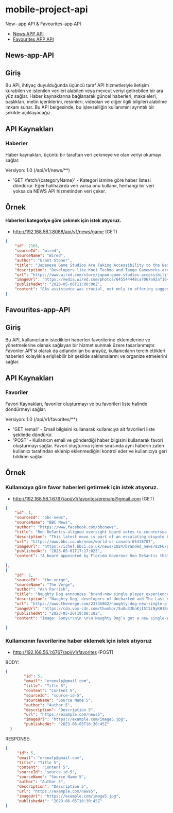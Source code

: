 # mobile-project-api
New- app API &amp; Favourites-app API

* [News APP API](#News-app-API)
* [Favourites APP API](#Favourites-app-API)

## News-app-API ##

## Giriş

Bu API, ihtiyaç duyulduğunda üçüncü taraf API hizmetleriyle iletişim kurabilen ve istenilen verileri alabilen veya mevcut veriyi getirebilen bir ara yüz sağlar. Haber kaynaklarına bağlanarak güncel haberleri, makaleleri, başlıkları, metin içeriklerini, resimleri, videoları ve diğer ilgili bilgileri alabilme imkanı sunar. Bu API belgesinde, bu işlevselliğin kullanımını ayrıntılı bir şekilde açıklayacağız.

## API Kaynakları

### Haberler

Haber kaynakları, üçüntü bir taraftan veri çekmeye ve olan veriyi okumayı sağlar.

Versiyon: 1.0 (/api/v1/news/**)

- 'GET /fetch/{categoryName}' - Kategori ismine göre haber listesi döndürür. Eğer halihazırda veri varsa onu kullanır, herhangi bir veri yoksa da NEWS API hizmetinden veri çeker.

## Örnek

#### Haberleri kategoriye göre çekmek için istek atıyoruz.

- http://192.168.56.1:8088/api/v1/news/game (GET)



```json
{
    "id": 2165,
    "sourceId": "wired",
    "sourceName": "Wired",
    "author": "Grant Stoner",
    "title": "Japanese Game Studios Are Taking Accessibility to the Next Level",
    "description": "Developers like Koei Techmo and Tango Gameworks are working to make accessible design a global standard.",
    "url": "https://www.wired.com/story/japan-game-studios-accessibility/",
    "imageUrl": "https://media.wired.com/photos/645544448ca7067a92af1644/191:100/w_1280,c_limit/HiFi-Rush-Games.jpg",
    "publishedAt": "2023-05-06T11:00:00Z",
    "content": "EAs assistance was crucial, not only in offering suggestions but also in helping to refine occasionally troublesome settings. Edagawa notes that the development of specific features and designs, even… [+3367 chars]"
}
```


## Favourites-app-API ##

## Giriş

Bu API, kullanıcıların istedikleri haberleri favorilerine eklemelerine ve yönetmelerine olanak sağlayan bir hizmet sunmak üzere tasarlanmıştır. Favoriler API'si olarak da adlandırılan bu arayüz, kullanıcıların tercih ettikleri haberleri kolaylıkla erişilebilir bir şekilde saklamalarını ve organize etmelerini sağlar.

## API Kaynakları

### Favoriler

Favori Kaynakları, favoriler oluşturmayı ve bu favorileri liste halinde döndürmeyi sağlar.

Versiyon: 1.0 (/api/v1/favorites/**)

- 'GET /email' - Email bilgisini kullanarak kullanıcıya ait favorileri liste şeklinde döndürür.
- 'POST' - Kullanıcın email ve gönderdiği haber bilgisini kullanarak favori oluşturmayı sağlar. Favori oluşturma işlemi sırasında aynı haberin zaten kullanıcı tarafından eklenip eklenmediğini kontrol eder ve kullanıcıya geri bildirim sağlar.

## Örnek

### Kullanıcıya göre favor haberleri getirmek için istek atıyoruz.

- http://192.168.56.1:6767/api/v1/favorites/erenalp@gmail.com (GET)

```json
{
    "id": 1,
    "sourceId": "bbc-news",
    "sourceName": "BBC News",
    "author": "https://www.facebook.com/bbcnews",
    "title": "Ron DeSantis-aligned oversight board votes to countersue Disney",
    "description": "This latest move is part of an escalating dispute between Disney and Florida's Republican governor.",
    "url": "https://www.bbc.co.uk/news/world-us-canada-65418707",
    "imageUrl": "https://ichef.bbci.co.uk/news/1024/branded_news/82F6/production/_129562533_gettyimages-1241143168.jpg",
    "publishedAt": "2023-05-01T17:17:02Z",
    "content": "A board appointed by Florida Governor Ron DeSantis that oversees Disney's special district has voted to sue Disney, the latest in an escalating feud between the state's Republican governor and the en…         [+2013 chars]"
    
}, 
{
    "id": 2,
    "sourceId": "the-verge",
    "sourceName": "The Verge",
    "author": "Ash Parrish",
    "title": "Naughty Dog announces ‘brand-new single player experience’ alongside Last of Us multiplayer delay",
    "description": "Naughty Dog, developers of Uncharted and The Last of Us, have announced a new “single player experience.” The studio also revealed that its The Last of Us multiplayer game needs more time in development.",
    "url": "https://www.theverge.com/23735862/naughty-dog-new-single-player-game-multiplayer",
    "imageUrl": "https://cdn.vox-cdn.com/thumbor/5u8u3JbnKj15t5iNyKH1BrZPjzk=/0x0:3840x2160/1200x628/filters:focal(2355x1045:2356x1046)/cdn.vox-cdn.com/uploads/chorus_asset/file/24685599/ss_ea8b45bb65d05fafa911387df16399ead11e6878.jpg",
    "publishedAt": "2023-05-26T19:08:10Z",
    "content": "Image: Sony\r\n\n \n\n Naughty Dog’s got a new single-player game in the works.\nThe Uncharted developer was expected to show off its The Last Of Us multiplayer project at this week’s PlayStation showcase.… [+947 chars]"
    
}
```
### Kullanıcının favorilerine haber eklemek için istek atıyoruz

- http://192.168.56.1:6767/api/v1/favorites (POST)

BODY:
```json
{
        "id": 5,
        "email": "erenalp@gmail.com",
        "title": "Title 5",
        "content": "Content 5",
        "sourceId": "source-id-5",
        "sourceName": "Source Name 5",
        "author": "Author 5",
        "description": "Description 5",
        "url": "https://example.com/news5",
        "imageUrl": "https://example.com/image5.jpg",
        "publishedAt": "2023-06-05T16:30:45Z"
  }
  ```

 RESPONSE:
 
 ```json
{
      "id": 5,
      "email": "erenalp@gmail.com",
      "title": "Title 5",
      "content": "Content 5",
      "sourceId": "source-id-5",
      "sourceName": "Source Name 5",
      "author": "Author 5",
      "description": "Description 5",
      "url": "https://example.com/news5",
      "imageUrl": "https://example.com/image5.jpg",
      "publishedAt": "2023-06-05T16:30:45Z"
}











